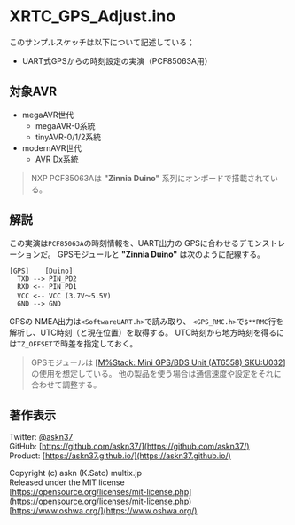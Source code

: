 # XRTC_GPS_Adjust.ino

このサンプルスケッチは以下について記述している；

- UART式GPSからの時刻設定の実演（PCF85063A用）

## 対象AVR

- megaAVR世代
  - megaAVR-0系統
  - tinyAVR-0/1/2系統
- modernAVR世代
  - AVR Dx系統

> NXP PCF85063Aは __"Zinnia Duino"__ 系列にオンボードで搭載されている。

## 解説

この実演は`PCF85063A`の時刻情報を、UART出力の GPSに合わせるデモンストレーションだ。
GPSモジュールと __"Zinnia Duino"__ は次のように配線する。

```plain
[GPS]    [Duino]
  TXD --> PIN_PD2
  RXD <-- PIN_PD1
  VCC <-- VCC (3.7V〜5.5V)
  GND --> GND
```

GPSの NMEA出力は`<SoftwareUART.h>`で読み取り、
`<GPS_RMC.h>`で`$**RMC`行を解析し、UTC時刻（と現在位置）を取得する。
UTC時刻から地方時刻を得るには`TZ_OFFSET`で時差を指定しておく。

> GPSモジュールは
[[M%Stack: Mini GPS/BDS Unit (AT6558) SKU:U032]](https://shop.m5stack.com/collections/m5-sensor/products/mini-gps-bds-unit)
の使用を想定している。
他の製品を使う場合は通信速度や設定をそれに合わせて調整する。

## 著作表示

Twitter: [@askn37](https://twitter.com/askn37) \
GitHub: [https://github.com/askn37/](https://github.com/askn37/) \
Product: [https://askn37.github.io/](https://askn37.github.io/)

Copyright (c) askn (K.Sato) multix.jp \
Released under the MIT license \
[https://opensource.org/licenses/mit-license.php](https://opensource.org/licenses/mit-license.php) \
[https://www.oshwa.org/](https://www.oshwa.org/)

